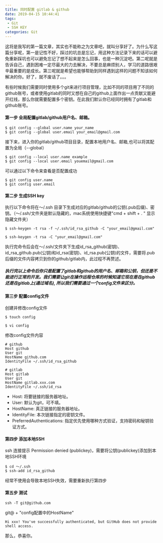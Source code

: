 ```yaml
---
title: 同时配置 gitlab & github
date: 2019-04-15 10:44:41
tags:
 - Git
 - SSH KEY
categories: Git
---
```


这将是我写的第一篇文章，其实也不能称之为文章吧，就叫分享好了。为什么写这篇分享呢，第一是记性不好，踩过的坑总是忘记，用这种方法记录下来的话可以避免重新踩坑也可以避免忘记了想不起来是怎么回事，也是一种沉淀吧。第二呢就是告诉自己，遇到困难一定尽最大的力去解决，不要总是麻烦别人，学习的道路很艰辛最重要的是成长。第三呢就是希望也能够帮助到同样遇到这样的问题不知该如何解决的你。好了，就不废话了。。。

有些时候我们需要同时使用多个git来进行项目管理，比如不同的项目用了不同的github账号，或者使用gitlab的同时又想在自己的github上面作出一点贡献又能避开红线，那么你就需要配置多个密钥。在此我们默认你已经同时拥有了gitlab和github账号。

#### 第一步    全局配置gitlab/github用户名、邮箱。
```
$ git config --global user.name your_name
$ git config --global user.email your_email@gmail.com
```
接下来，进入你的gitlab/github项目目录，配置本地用户名、邮箱,也可以将其配置为全局（--global）

```
$ git config --local user.name example
$ git config --local user.email youemail@gmail.com
```
可以通过以下命令来查看是否配置成功

```
$ git config user.name
$ git config user.email
```
#### 第二步     生成SSH key
执行以下命令将在～/.ssh 目录下生成对应的gitlab/github的公钥(.pub后缀)、密钥。（～/.ssh/文件夹是默认隐藏的，mac系统使用快捷键"cmd + shift + . " 显示隐藏文件夹）
```
$ ssh-keygen -t rsa -f ~/.ssh/id_rsa_github -C "your_email@gmail.com"
```
```
$ ssh-keygen -t rsa -C "your_email@gmail.com"
```
执行完命令后会在～/.ssh/文件夹下生成id_rsa_github(密钥)、id_rsa_github.pub(公钥)和id_rsa(密钥)、id_rsa.pub(公钥)的文件，需要将.pub后缀的文件内容拷贝到你的github/gitlab内，此过程不再赘述。

##### 执行完以上命令后你只是配置了gitlab和github的用户名、邮箱和公钥，但还是不能进行正常的开发。我们需要让git在操作远程仓库的时候知道它现在是在github还是在gitlab上(通过域名), 所以我们需要通过一个config文件来区分。

#### 第三步     配置config文件
创建并修改config文件
```
$ touch config

$ vi config
```
修改config文件内容
```
# github
Host github
User git
HostName github.com
IdentityFile ~/.ssh/id_rsa_github

# gitlab
Host gitlab
User git
HostName gitlab.xxx.com
IdentityFile ~/.ssh/id_rsa
```
- Host: 将要链接的服务器地址。
- User: 默认为git，可不填。
- HostName: 真正链接的服务器地址。
- IdentityFile: 本次链接指定的密钥文件。
- PreferredAuthentications: 指定优先使用哪种方式验证，支持密码和秘钥验证方式。

#### 第四步     添加本地SSH
ssh 连接提示 Permission denied (publickey)，需要将公钥(publickey)添加到本地SSH环境
```
$ cd ～/.ssh
$ ssh-add id_rsa_github
```
经常不使用会导致本地SSH失效，需要重新执行第四步
#### 第五步     测试
```
ssh -T git@github.com 
```
git@ + "config配置中的HostName"

```
Hi xxx! You've successfully authenticated, but GitHub does not provide shell access.
```
那么，恭喜你。
